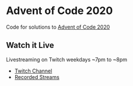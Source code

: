 # Advent of Code 2020

Code for solutions to [Advent of Code 2020](https://adventofcode.com/2020)

## Watch it Live

Livestreaming on Twitch weekdays ~7pm to ~8pm

+ [Twitch Channel](https://www.twitch.tv/porkchopsandwich)
+ [Recorded Streams](https://www.twitch.tv/collections/Xd5GF-kQTRYGyA)
